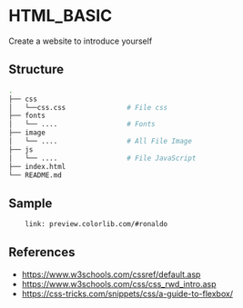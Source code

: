 # HTML_BASIC

Create a website to introduce yourself

## Structure

```bash
.
├── css                  
│   └──css.css               # File css
├── fonts                    
│   └── ....                 # Fonts
├── image                     
│   └── ....                 # All File Image
├── js                
│   └── ....                 # File JavaScript
├── index.html               
└── README.md
```

## Sample
```bash
    link: preview.colorlib.com/#ronaldo
```

## References

- https://www.w3schools.com/cssref/default.asp
- https://www.w3schools.com/css/css_rwd_intro.asp
- https://css-tricks.com/snippets/css/a-guide-to-flexbox/
